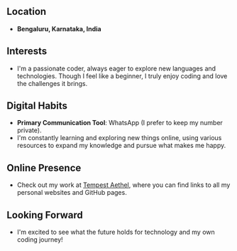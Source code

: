 ## Location
- **Bengaluru, Karnataka, India**

## Interests
- I'm a passionate coder, always eager to explore new languages and technologies. Though I feel like a beginner, I truly enjoy coding and love the challenges it brings.

## Digital Habits
- **Primary Communication Tool**: WhatsApp (I prefer to keep my number private).
- I'm constantly learning and exploring new things online, using various resources to expand my knowledge and pursue what makes me happy.

## Online Presence
- Check out my work at [Tempest Aethel](https://tempestaethel.github.io/TempestAethel/), where you can find links to all my personal websites and GitHub pages.

## Looking Forward
- I'm excited to see what the future holds for technology and my own coding journey!

